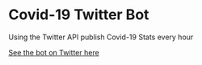 # Covid-19 Twitter Bot
Using the Twitter API publish Covid-19 Stats every hour

[See the bot on Twitter here](https://twitter.com/data_covid19)
